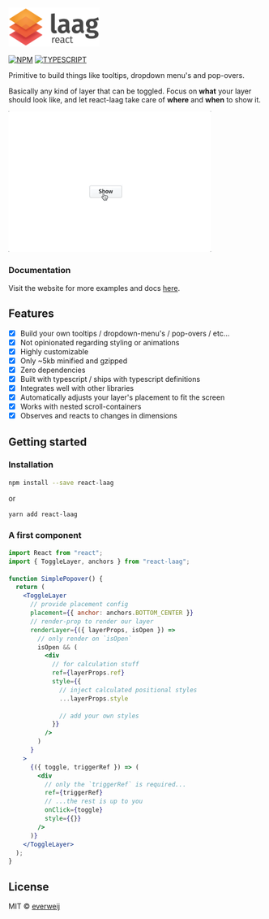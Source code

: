<img alt="react-laag logo" src="./logo-full.png" width="180px" />

[![NPM](https://img.shields.io/npm/v/react-laag.svg)](https://www.npmjs.com/package/react-laag)
[![TYPESCRIPT](https://img.shields.io/badge/%3C%2F%3E-typescript-blue)](http://www.typescriptlang.org/)

Primitive to build things like tooltips, dropdown menu's and pop-overs.

Basically any kind of layer that can be toggled. Focus on **what** your layer should look like, and let react-laag take care of **where** and **when** to show it.

<img alt="menu demo" src="./menu.gif" width="400px" />

### Documentation

Visit the website for more examples and docs
[here](https://www.react-laag.com).

## Features

- [x] Build your own tooltips / dropdown-menu's / pop-overs / etc...
- [x] Not opinionated regarding styling or animations
- [x] Highly customizable
- [x] Only ~5kb minified and gzipped
- [x] Zero dependencies
- [x] Built with typescript / ships with typescript definitions
- [x] Integrates well with other libraries
- [x] Automatically adjusts your layer's placement to fit the screen
- [x] Works with nested scroll-containers
- [x] Observes and reacts to changes in dimensions

## Getting started

### Installation

```bash
npm install --save react-laag
```

or

```bash
yarn add react-laag
```

### A first component

```jsx
import React from "react";
import { ToggleLayer, anchors } from "react-laag";

function SimplePopover() {
  return (
    <ToggleLayer
      // provide placement config
      placement={{ anchor: anchors.BOTTOM_CENTER }}
      // render-prop to render our layer
      renderLayer={({ layerProps, isOpen }) =>
        // only render on `isOpen`
        isOpen && (
          <div
            // for calculation stuff
            ref={layerProps.ref}
            style={{
              // inject calculated positional styles
              ...layerProps.style

              // add your own styles
            }}
          />
        )
      }
    >
      {({ toggle, triggerRef }) => (
        <div
          // only the `triggerRef` is required...
          ref={triggerRef}
          // ...the rest is up to you
          onClick={toggle}
          style={{}}
        />
      )}
    </ToggleLayer>
  );
}
```

## License

MIT © [everweij](https://github.com/everweij)

